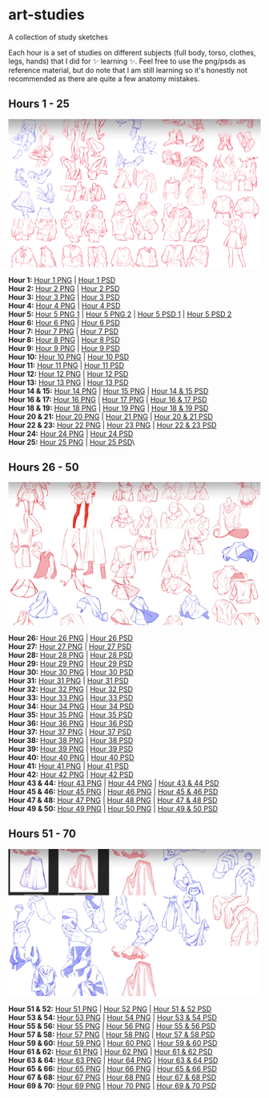 # art-studies
A collection of study sketches

Each hour is a set of studies on different subjects (full body, torso, clothes, legs, hands) that I did for ✨ learning ✨. Feel free to use the png/psds as reference material, but do note that I am still learning so it's honestly not recommended as there are quite a few anatomy mistakes.

## Hours 1 - 25
![Collage of Hours 1 through 25](https://github.com/cindpear/art-studies/blob/main/hour-1-25.jpg)

**Hour 1:** [Hour 1 PNG](https://github.com/cindpear/art-studies/blob/main/IMG_2957.png) | [Hour 1 PSD](https://github.com/cindpear/art-studies/blob/main/Hour_1.psd)\
**Hour 2:** [Hour 2 PNG](https://github.com/cindpear/art-studies/blob/main/IMG_2966.png) | [Hour 2 PSD](https://github.com/cindpear/art-studies/blob/main/Hour_2.psd)\
**Hour 3:** [Hour 3 PNG](https://github.com/cindpear/art-studies/blob/main/IMG_2971.png) | [Hour 3 PSD](https://github.com/cindpear/art-studies/blob/main/Hour_3.psd)\
**Hour 4:** [Hour 4 PNG](https://github.com/cindpear/art-studies/blob/main/IMG_2984.png) | [Hour 4 PSD](https://github.com/cindpear/art-studies/blob/main/Hour_4.psd)\
**Hour 5:** [Hour 5 PNG 1](https://github.com/cindpear/art-studies/blob/main/IMG_2991.png) | [Hour 5 PNG 2](https://github.com/cindpear/art-studies/blob/main/IMG_2992.png) | [Hour 5 PSD 1](https://github.com/cindpear/art-studies/blob/main/Hour_5-1.psd) | [Hour 5 PSD 2](https://github.com/cindpear/art-studies/blob/main/Hour_5-2.psd)\
**Hour 6:** [Hour 6 PNG](https://github.com/cindpear/art-studies/blob/main/IMG_3004.png) | [Hour 6 PSD](https://github.com/cindpear/art-studies/blob/main/Hour_6.psd)\
**Hour 7:** [Hour 7 PNG](https://github.com/cindpear/art-studies/blob/main/IMG_3012.png) | [Hour 7 PSD](https://github.com/cindpear/art-studies/blob/main/Hour_7.psd)\
**Hour 8:** [Hour 8 PNG](https://github.com/cindpear/art-studies/blob/main/IMG_3022.png) | [Hour 8 PSD](https://github.com/cindpear/art-studies/blob/main/Hour_8.psd)\
**Hour 9:** [Hour 9 PNG](https://github.com/cindpear/art-studies/blob/main/IMG_3029.png) | [Hour 9 PSD](https://github.com/cindpear/art-studies/blob/main/Hour_9.psd)\
**Hour 10:** [Hour 10 PNG](https://github.com/cindpear/art-studies/blob/main/IMG_3042.png) | [Hour 10 PSD](https://github.com/cindpear/art-studies/blob/main/Hour_10.psd)\
**Hour 11:** [Hour 11 PNG](https://github.com/cindpear/art-studies/blob/main/IMG_3044.png) | [Hour 11 PSD](https://github.com/cindpear/art-studies/blob/main/Hour_11.psd)\
**Hour 12:** [Hour 12 PNG](https://github.com/cindpear/art-studies/blob/main/IMG_3056.png) | [Hour 12 PSD](https://github.com/cindpear/art-studies/blob/main/Hour_12.psd)\
**Hour 13:** [Hour 13 PNG](https://github.com/cindpear/art-studies/blob/main/IMG_3061.png) | [Hour 13 PSD](https://github.com/cindpear/art-studies/blob/main/Hour_13.psd)\
**Hour 14 & 15:** [Hour 14 PNG](https://github.com/cindpear/art-studies/blob/main/IMG_3241.png) | [Hour 15 PNG](https://github.com/cindpear/art-studies/blob/main/hour-15.png) | [Hour 14 & 15 PSD](https://github.com/cindpear/art-studies/blob/main/Hour_14_%26_15.psd)\
**Hour 16 & 17:** [Hour 16 PNG](https://github.com/cindpear/art-studies/blob/main/IMG_3242.png) | [Hour 17 PNG](https://github.com/cindpear/art-studies/blob/main/IMG_3076.png) | [Hour 16 & 17 PSD](https://github.com/cindpear/art-studies/blob/main/Hour_16_%26_17.psd)\
**Hour 18 & 19:** [Hour 18 PNG](https://github.com/cindpear/art-studies/blob/main/hour-18.png) | [Hour 19 PNG](https://github.com/cindpear/art-studies/blob/main/hour-19.png) | [Hour 18 & 19 PSD](https://github.com/cindpear/art-studies/blob/main/Hour_18_%26_19.psd)\
**Hour 20 & 21:** [Hour 20 PNG](https://github.com/cindpear/art-studies/blob/main/hour-20.png) | [Hour 21 PNG](https://github.com/cindpear/art-studies/blob/main/hour-21.png) | [Hour 20 & 21 PSD](https://github.com/cindpear/art-studies/blob/main/Hour_20_%26_21.psd)\
**Hour 22 & 23:** [Hour 22 PNG](https://github.com/cindpear/art-studies/blob/main/hour-22.jpg) | [Hour 23 PNG](https://github.com/cindpear/art-studies/blob/main/hour-23.png) | [Hour 22 & 23 PSD](https://github.com/cindpear/art-studies/blob/main/Hour_22_%26_23.psd)\
**Hour 24:** [Hour 24 PNG](https://github.com/cindpear/art-studies/blob/main/hour-24.png) | [Hour 24 PSD](https://github.com/cindpear/art-studies/blob/main/Hour_24.psd)\
**Hour 25:** [Hour 25 PNG](https://github.com/cindpear/art-studies/blob/main/hour-25.png) | [Hour 25 PSD](https://github.com/cindpear/art-studies/blob/main/Hour_25.psd)\

## Hours 26 - 50
![Collage of Hours 26 through 50](https://github.com/cindpear/art-studies/blob/main/hour-26-50.jpg)

**Hour 26:** [Hour 26 PNG](https://github.com/cindpear/art-studies/blob/main/hour-26.png) | [Hour 26 PSD](https://github.com/cindpear/art-studies/blob/main/Hour_26.psd)\
**Hour 27:** [Hour 27 PNG](https://github.com/cindpear/art-studies/blob/main/hour-27.png) | [Hour 27 PSD](https://github.com/cindpear/art-studies/blob/main/Hour_27.psd)\
**Hour 28:** [Hour 28 PNG](https://github.com/cindpear/art-studies/blob/main/hour-28.png) | [Hour 28 PSD](https://github.com/cindpear/art-studies/blob/main/Hour_28.psd)\
**Hour 29:** [Hour 29 PNG](https://github.com/cindpear/art-studies/blob/main/hour-29.png) | [Hour 29 PSD](https://github.com/cindpear/art-studies/blob/main/Hour_29.psd)\
**Hour 30:** [Hour 30 PNG](https://github.com/cindpear/art-studies/blob/main/hour-30.png) | [Hour 30 PSD](https://github.com/cindpear/art-studies/blob/main/Hour_30.psd)\
**Hour 31:** [Hour 31 PNG](https://github.com/cindpear/art-studies/blob/main/hour-31.png) | [Hour 31 PSD](https://github.com/cindpear/art-studies/blob/main/Hour_31.psd)\
**Hour 32:** [Hour 32 PNG](https://github.com/cindpear/art-studies/blob/main/hour-32.png) | [Hour 32 PSD](https://github.com/cindpear/art-studies/blob/main/Hour_32.psd)\
**Hour 33:** [Hour 33 PNG](https://github.com/cindpear/art-studies/blob/main/hour-33.png) | [Hour 33 PSD](https://github.com/cindpear/art-studies/blob/main/Hour_33.psd)\
**Hour 34:** [Hour 34 PNG](https://github.com/cindpear/art-studies/blob/main/hour-34.png) | [Hour 34 PSD](https://github.com/cindpear/art-studies/blob/main/Hour_34.psd)\
**Hour 35:** [Hour 35 PNG](https://github.com/cindpear/art-studies/blob/main/hour-35.png) | [Hour 35 PSD](https://github.com/cindpear/art-studies/blob/main/Hour_35.psd)\
**Hour 36:** [Hour 36 PNG](https://github.com/cindpear/art-studies/blob/main/hour-36.png) | [Hour 36 PSD](https://github.com/cindpear/art-studies/blob/main/Hour_36.psd)\
**Hour 37:** [Hour 37 PNG](https://github.com/cindpear/art-studies/blob/main/hour-37.png) | [Hour 37 PSD](https://github.com/cindpear/art-studies/blob/main/Hour_37.psd)\
**Hour 38:** [Hour 38 PNG](https://github.com/cindpear/art-studies/blob/main/hour-38.png) | [Hour 38 PSD](https://github.com/cindpear/art-studies/blob/main/Hour_38.psd)\
**Hour 39:** [Hour 39 PNG](https://github.com/cindpear/art-studies/blob/main/hour-39.png) | [Hour 39 PSD](https://github.com/cindpear/art-studies/blob/main/Hour_39.psd)\
**Hour 40:** [Hour 40 PNG](https://github.com/cindpear/art-studies/blob/main/hour-40.png) | [Hour 40 PSD](https://github.com/cindpear/art-studies/blob/main/Hour_40.psd)\
**Hour 41:** [Hour 41 PNG](https://github.com/cindpear/art-studies/blob/main/hour-41.png) | [Hour 41 PSD](https://github.com/cindpear/art-studies/blob/main/Hour_41.psd)\
**Hour 42:** [Hour 42 PNG](https://github.com/cindpear/art-studies/blob/main/hour-42.png) | [Hour 42 PSD](https://github.com/cindpear/art-studies/blob/main/Hour_42.psd)\
**Hour 43 & 44:** [Hour 43 PNG](https://github.com/cindpear/art-studies/blob/main/hour-43.png) | [Hour 44 PNG](https://github.com/cindpear/art-studies/blob/main/hour-44.png) | [Hour 43 & 44 PSD](https://github.com/cindpear/art-studies/blob/main/Hour_43_%26_44.psd)\
**Hour 45 & 46:** [Hour 45 PNG](https://github.com/cindpear/art-studies/blob/main/hour-45.png) | [Hour 46 PNG](https://github.com/cindpear/art-studies/blob/main/hour-46.png) | [Hour 45 & 46 PSD](https://github.com/cindpear/art-studies/blob/main/Hour_45_%26_46.psd)\
**Hour 47 & 48:** [Hour 47 PNG](https://github.com/cindpear/art-studies/blob/main/hour-47.png) | [Hour 48 PNG](https://github.com/cindpear/art-studies/blob/main/hour-48.png) | [Hour 47 & 48 PSD](https://github.com/cindpear/art-studies/blob/main/Hour_47_%26_48.psd)\
**Hour 49 & 50:** [Hour 49 PNG](https://github.com/cindpear/art-studies/blob/main/hour-49.png) | [Hour 50 PNG](https://github.com/cindpear/art-studies/blob/main/hour-50.png) | [Hour 49 & 50 PSD](https://github.com/cindpear/art-studies/blob/main/Hour_49_%26_50.psd)

## Hours 51 - 70
![Collage of Hours 51 through 70](https://github.com/cindpear/art-studies/blob/main/hour-51-70.jpg)

**Hour 51 & 52:** [Hour 51 PNG](https://github.com/cindpear/art-studies/blob/main/hour-51.png) | [Hour 52 PNG](https://github.com/cindpear/art-studies/blob/main/hour-52.png) | [Hour 51 & 52 PSD](https://github.com/cindpear/art-studies/blob/main/Hour_51_%26_52.psd)\
**Hour 53 & 54:** [Hour 53 PNG](https://github.com/cindpear/art-studies/blob/main/hour-53.png) | [Hour 54 PNG](https://github.com/cindpear/art-studies/blob/main/hour-54.png) | [Hour 53 & 54 PSD](https://github.com/cindpear/art-studies/blob/main/Hour_53_%26_54.psd)\
**Hour 55 & 56:** [Hour 55 PNG](https://github.com/cindpear/art-studies/blob/main/hour-55.png) | [Hour 56 PNG](https://github.com/cindpear/art-studies/blob/main/hour-56.png) | [Hour 55 & 56 PSD](https://github.com/cindpear/art-studies/blob/main/Hour_55_%26_56.psd)\
**Hour 57 & 58:** [Hour 57 PNG](https://github.com/cindpear/art-studies/blob/main/hour-57.png) | [Hour 58 PNG](https://github.com/cindpear/art-studies/blob/main/hour-58.png) | [Hour 57 & 58 PSD](https://github.com/cindpear/art-studies/blob/main/Hour_57_%26_58.psd)\
**Hour 59 & 60:** [Hour 59 PNG](https://github.com/cindpear/art-studies/blob/main/hour-59.png) | [Hour 60 PNG](https://github.com/cindpear/art-studies/blob/main/hour-60.png) | [Hour 59 & 60 PSD](https://github.com/cindpear/art-studies/blob/main/Hour_59_%26_60.psd)\
**Hour 61 & 62:** [Hour 61 PNG](https://github.com/cindpear/art-studies/blob/main/hour-61.png) | [Hour 62 PNG](https://github.com/cindpear/art-studies/blob/main/hour-62.png) | [Hour 61 & 62 PSD](https://github.com/cindpear/art-studies/blob/main/Hour_61_%26_62.psd)\
**Hour 63 & 64:** [Hour 63 PNG](https://github.com/cindpear/art-studies/blob/main/hour-63.png) | [Hour 64 PNG](https://github.com/cindpear/art-studies/blob/main/hour-64.png) | [Hour 63 & 64 PSD](https://github.com/cindpear/art-studies/blob/main/Hour_63_%26_64.psd)\
**Hour 65 & 66:** [Hour 65 PNG](https://github.com/cindpear/art-studies/blob/main/hour-65.png) | [Hour 66 PNG](https://github.com/cindpear/art-studies/blob/main/hour-66.png) | [Hour 65 & 66 PSD](https://github.com/cindpear/art-studies/blob/main/Hour_65_%26_66.psd)\
**Hour 67 & 68:** [Hour 67 PNG](https://github.com/cindpear/art-studies/blob/main/hour-67.png) | [Hour 68 PNG](https://github.com/cindpear/art-studies/blob/main/hour-68.png) | [Hour 67 & 68 PSD](https://github.com/cindpear/art-studies/blob/main/Hour_67_%26_68.psd)\
**Hour 69 & 70:** [Hour 69 PNG](https://github.com/cindpear/art-studies/blob/main/hour-69.png) | [Hour 70 PNG](https://github.com/cindpear/art-studies/blob/main/hour-70.png) | [Hour 69 & 70 PSD](https://github.com/cindpear/art-studies/blob/main/Hour_69_%26_70.psd)
